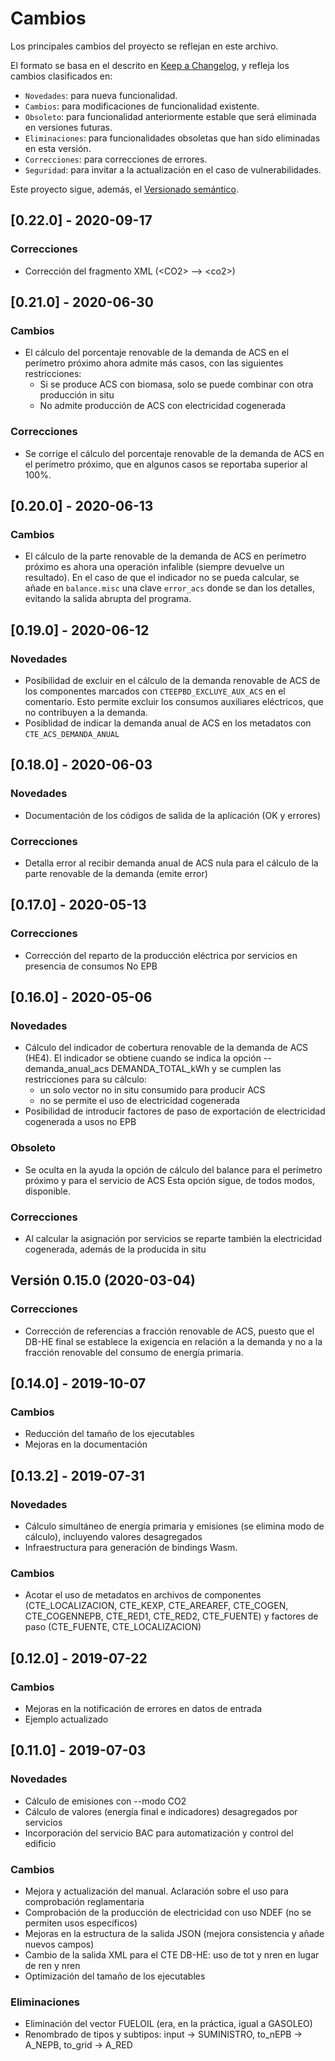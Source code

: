 # Cambios

Los principales cambios del proyecto se reflejan en este archivo.

El formato se basa en el descrito en [Keep a Changelog](https://keepachangelog.com/en/1.0.0/), y refleja los cambios clasificados en:

- `Novedades`: para nueva funcionalidad.
- `Cambios`: para modificaciones de funcionalidad existente.
- `Obsoleto`: para funcionalidad anteriormente estable que será eliminada en versiones futuras.
- `Eliminaciones`: para funcionalidades obsoletas que han sido eliminadas en esta versión.
- `Correcciones`: para correcciones de errores.
- `Seguridad`: para invitar a la actualización en el caso de vulnerabilidades.

Este proyecto sigue, además, el [Versionado semántico](https://semver.org/spec/v2.0.0.html).

## [0.22.0] - 2020-09-17

### Correcciones

- Corrección del fragmento XML (\<CO2> --> \<co2>)

## [0.21.0] - 2020-06-30

### Cambios

- El cálculo del porcentaje renovable de la demanda de ACS en el perímetro próximo ahora admite más casos, con las siguientes restricciones:
  - Si se produce ACS con biomasa, solo se puede combinar con otra producción in situ
  - No admite producción de ACS con electricidad cogenerada

### Correcciones

- Se corrige el cálculo del porcentaje renovable de la demanda de ACS en el perímetro próximo, que en algunos casos se reportaba superior al 100%.

## [0.20.0] - 2020-06-13

### Cambios

- El cálculo de la parte renovable de la demanda de ACS en perímetro próximo es ahora una
  operación infalible (siempre devuelve un resultado). En el caso de que el indicador no se pueda calcular, se añade en `balance.misc` una clave `error_acs` donde se dan los detalles, evitando la salida abrupta del programa.

## [0.19.0] - 2020-06-12

### Novedades

- Posibilidad de excluir en el cálculo de la demanda renovable de ACS de
  los componentes marcados con `CTEEPBD_EXCLUYE_AUX_ACS` en el comentario.
  Esto permite excluir los consumos auxiliares eléctricos, que no
  contribuyen a la demanda.
- Posiblidad de indicar la demanda anual de ACS en los metadatos con `CTE_ACS_DEMANDA_ANUAL`

## [0.18.0] - 2020-06-03

### Novedades

- Documentación de los códigos de salida de la aplicación (OK y errores)

### Correcciones

- Detalla error al recibir demanda anual de ACS nula para el cálculo de la parte renovable de la demanda (emite error)

## [0.17.0] - 2020-05-13

### Correcciones

- Corrección del reparto de la producción eléctrica por servicios en presencia de consumos No EPB

## [0.16.0] - 2020-05-06

### Novedades

- Cálculo del indicador de cobertura renovable de la demanda de ACS (HE4).
  El indicador se obtiene cuando se indica la opción --demanda_anual_acs DEMANDA_TOTAL_kWh y se cumplen las restricciones para su cálculo:
  - un solo vector no in situ consumido para producir ACS
  - no se permite el uso de electricidad cogenerada
- Posibilidad de introducir factores de paso de exportación de electricidad cogenerada a usos no EPB

### Obsoleto

- Se oculta en la ayuda la opción de cálculo del balance para el perímetro próximo y para el servicio de ACS
  Esta opción sigue, de todos modos, disponible.

### Correcciones

- Al calcular la asignación por servicios se reparte también la electricidad cogenerada, además de la producida in situ

## Versión 0.15.0 (2020-03-04)

### Correcciones

- Corrección de referencias a fracción renovable de ACS, puesto que el DB-HE final se establece la exigencia en relación a la demanda y no a la fracción renovable del consumo de energía primaria.

## [0.14.0] - 2019-10-07

### Cambios

- Reducción del tamaño de los ejecutables
- Mejoras en la documentación

## [0.13.2] - 2019-07-31

### Novedades

- Cálculo simultáneo de energía primaria y emisiones (se elimina modo de cálculo), incluyendo valores desagregados
- Infraestructura para generación de bindings Wasm.

### Cambios

- Acotar el uso de metadatos en archivos de componentes (CTE_LOCALIZACION, CTE_KEXP, CTE_AREAREF, CTE_COGEN, CTE_COGENNEPB, CTE_RED1, CTE_RED2, CTE_FUENTE) y factores de paso (CTE_FUENTE, CTE_LOCALIZACION)

## [0.12.0] - 2019-07-22

### Cambios

- Mejoras en la notificación de errores en datos de entrada
- Ejemplo actualizado

## [0.11.0] - 2019-07-03

### Novedades

- Cálculo de emisiones con --modo CO2
- Cálculo de valores (energía final e indicadores) desagregados por servicios
- Incorporación del servicio BAC para automatización y control del edificio

### Cambios

- Mejora y actualización del manual. Aclaración sobre el uso para comprobación reglamentaria
- Comprobación de la producción de electricidad con uso NDEF (no se permiten usos específicos)
- Mejoras en la estructura de la salida JSON (mejora consistencia y añade nuevos campos)
- Cambio de la salida XML para el CTE DB-HE: uso de tot y nren en lugar de ren y nren
- Optimización del tamaño de los ejecutables

### Eliminaciones

- Eliminación del vector FUELOIL (era, en la práctica, igual a GASOLEO)
- Renombrado de tipos y subtipos: input -> SUMINISTRO, to_nEPB -> A_NEPB, to_grid -> A_RED
